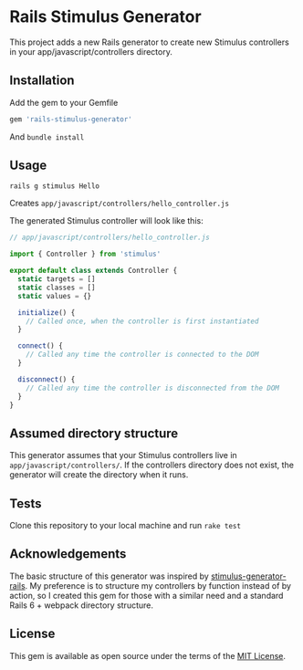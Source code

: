# Rails Stimulus Generator
This project adds a new Rails generator to create new Stimulus controllers in your app/javascript/controllers directory.

## Installation
Add the gem to your Gemfile

```ruby
gem 'rails-stimulus-generator'
```

And `bundle install`

## Usage

```
rails g stimulus Hello
```

Creates `app/javascript/controllers/hello_controller.js`

The generated Stimulus controller will look like this:

```javascript
// app/javascript/controllers/hello_controller.js

import { Controller } from 'stimulus'

export default class extends Controller {
  static targets = []
  static classes = []
  static values = {}

  initialize() {
    // Called once, when the controller is first instantiated
  }

  connect() {
    // Called any time the controller is connected to the DOM
  }

  disconnect() {
    // Called any time the controller is disconnected from the DOM
  }
}

```

## Assumed directory structure
This generator assumes that your Stimulus controllers live in `app/javascript/controllers/`. If the controllers directory does not exist,
the generator will create the directory when it runs.

## Tests
Clone this repository to your local machine and run `rake test`

## Acknowledgements
The basic structure of this generator was inspired by [stimulus-generator-rails](https://github.com/arsley/stimulus-generator-rails). My preference
is to structure my controllers by function instead of by action, so I created this gem for those with a similar need and a standard Rails 6 + webpack
directory structure.

## License
This gem is available as open source under the terms of the [MIT License](https://opensource.org/licenses/MIT).
